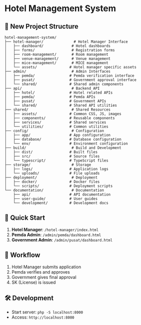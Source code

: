 # Hotel Management System

## 📁 New Project Structure

```
hotel-management-system/
├── hotel-manager/              # Hotel Manager Interface
│   ├── dashboard/             # Hotel dashboards
│   ├── forms/                 # Registration forms
│   ├── room-management/       # Room management
│   ├── venue-management/      # Venue management
│   ├── mice-management/       # MICE management
│   └── assets/               # Hotel manager specific assets
├── admin/                     # Admin Interfaces
│   ├── pemda/                # Pemda verification interface
│   ├── pusat/                # Government approval interface
│   └── shared/               # Shared admin components
├── api/                       # Backend API
│   ├── hotel/                # Hotel related APIs
│   ├── pemda/                # Pemda APIs
│   ├── pusat/                # Government APIs
│   └── shared/               # Shared API utilities
├── shared/                    # Shared Resources
│   ├── assets/               # Common CSS, JS, images
│   ├── components/           # Reusable components
│   ├── services/             # Shared services
│   └── utilities/            # Common utilities
├── config/                    # Configuration
│   ├── app/                  # App configuration
│   ├── database/             # Database configuration
│   └── env/                  # Environment configuration
├── build/                     # Build and Development
│   ├── dist/                 # Built files
│   ├── src/                  # Source files
│   └── typescript/           # TypeScript files
├── storage/                   # Storage
│   ├── logs/                 # Application logs
│   └── uploads/              # File uploads
├── deployment/                # Deployment
│   ├── docker/               # Docker files
│   └── scripts/              # Deployment scripts
└── documentation/             # Documentation
    ├── api/                  # API documentation
    ├── user-guide/           # User guides
    └── development/          # Development docs
```

## 🚀 Quick Start

1. **Hotel Manager**: `/hotel-manager/index.html`
2. **Pemda Admin**: `/admin/pemda/dashboard.html`
3. **Government Admin**: `/admin/pusat/dashboard.html`

## 🔄 Workflow

1. Hotel Manager submits application
2. Pemda verifies and approves
3. Government gives final approval
4. SK (License) is issued

## 🛠 Development

- Start server: `php -S localhost:8000`
- Access: `http://localhost:8000`

